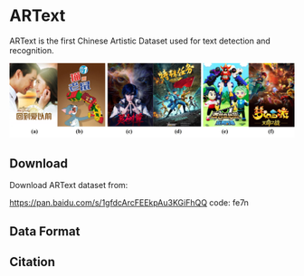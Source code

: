
# ARText

ARText is the first Chinese Artistic Dataset used for text detection and recognition.



![](../resources/ARText_examples.jpg)



## Download

Download ARText dataset from:

https://pan.baidu.com/s/1gfdcArcFEEkpAu3KGiFhQQ   code: fe7n



## Data Format





## Citation



